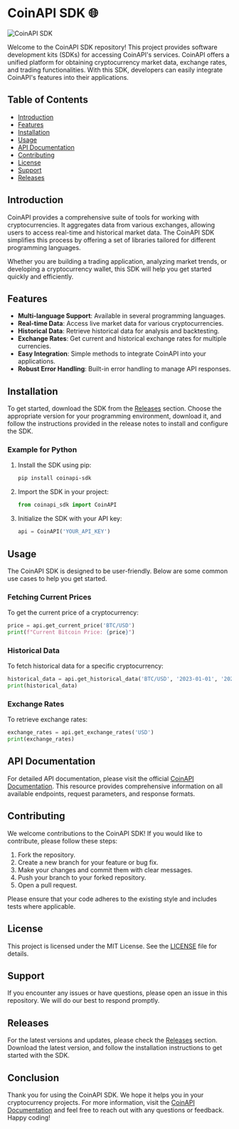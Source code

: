 # CoinAPI SDK 🌐

![CoinAPI SDK](https://img.shields.io/badge/SDKs_for_CoinAPI-brightgreen)

Welcome to the CoinAPI SDK repository! This project provides software development kits (SDKs) for accessing CoinAPI's services. CoinAPI offers a unified platform for obtaining cryptocurrency market data, exchange rates, and trading functionalities. With this SDK, developers can easily integrate CoinAPI's features into their applications.

## Table of Contents

- [Introduction](#introduction)
- [Features](#features)
- [Installation](#installation)
- [Usage](#usage)
- [API Documentation](#api-documentation)
- [Contributing](#contributing)
- [License](#license)
- [Support](#support)
- [Releases](#releases)

## Introduction

CoinAPI provides a comprehensive suite of tools for working with cryptocurrencies. It aggregates data from various exchanges, allowing users to access real-time and historical market data. The CoinAPI SDK simplifies this process by offering a set of libraries tailored for different programming languages. 

Whether you are building a trading application, analyzing market trends, or developing a cryptocurrency wallet, this SDK will help you get started quickly and efficiently.

## Features

- **Multi-language Support**: Available in several programming languages.
- **Real-time Data**: Access live market data for various cryptocurrencies.
- **Historical Data**: Retrieve historical data for analysis and backtesting.
- **Exchange Rates**: Get current and historical exchange rates for multiple currencies.
- **Easy Integration**: Simple methods to integrate CoinAPI into your applications.
- **Robust Error Handling**: Built-in error handling to manage API responses.

## Installation

To get started, download the SDK from the [Releases](https://github.com/mahmoudsamy12356/coinapi-sdk/releases) section. Choose the appropriate version for your programming environment, download it, and follow the instructions provided in the release notes to install and configure the SDK.

### Example for Python

1. Install the SDK using pip:

   ```bash
   pip install coinapi-sdk
   ```

2. Import the SDK in your project:

   ```python
   from coinapi_sdk import CoinAPI
   ```

3. Initialize the SDK with your API key:

   ```python
   api = CoinAPI('YOUR_API_KEY')
   ```

## Usage

The CoinAPI SDK is designed to be user-friendly. Below are some common use cases to help you get started.

### Fetching Current Prices

To get the current price of a cryptocurrency:

```python
price = api.get_current_price('BTC/USD')
print(f"Current Bitcoin Price: {price}")
```

### Historical Data

To fetch historical data for a specific cryptocurrency:

```python
historical_data = api.get_historical_data('BTC/USD', '2023-01-01', '2023-01-31')
print(historical_data)
```

### Exchange Rates

To retrieve exchange rates:

```python
exchange_rates = api.get_exchange_rates('USD')
print(exchange_rates)
```

## API Documentation

For detailed API documentation, please visit the official [CoinAPI Documentation](https://docs.coinapi.io/). This resource provides comprehensive information on all available endpoints, request parameters, and response formats.

## Contributing

We welcome contributions to the CoinAPI SDK! If you would like to contribute, please follow these steps:

1. Fork the repository.
2. Create a new branch for your feature or bug fix.
3. Make your changes and commit them with clear messages.
4. Push your branch to your forked repository.
5. Open a pull request.

Please ensure that your code adheres to the existing style and includes tests where applicable.

## License

This project is licensed under the MIT License. See the [LICENSE](LICENSE) file for details.

## Support

If you encounter any issues or have questions, please open an issue in this repository. We will do our best to respond promptly.

## Releases

For the latest versions and updates, please check the [Releases](https://github.com/mahmoudsamy12356/coinapi-sdk/releases) section. Download the latest version, and follow the installation instructions to get started with the SDK.

## Conclusion

Thank you for using the CoinAPI SDK. We hope it helps you in your cryptocurrency projects. For more information, visit the [CoinAPI Documentation](https://docs.coinapi.io/) and feel free to reach out with any questions or feedback. Happy coding!